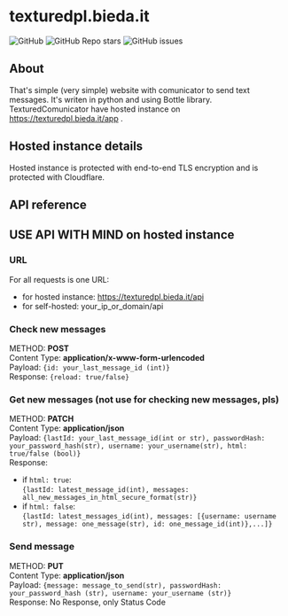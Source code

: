 # texturedpl.bieda.it
![GitHub](https://img.shields.io/github/license/TexturedPolak/texturedpl.bieda.it)
![GitHub Repo stars](https://img.shields.io/github/stars/TexturedPolak/texturedpl.bieda.it)
![GitHub issues](https://img.shields.io/github/issues/TexturedPolak/texturedpl.bieda.it)

## About
That's simple (very simple) website with comunicator to send text messages. It's writen in python and using Bottle library.<br> TexturedComunicator have hosted instance on <a href="https://texturedpl.bieda.it">https://texturedpl.bieda.it/app</a> .
## Hosted instance details
Hosted instance is protected with end-to-end TLS encryption and is protected with Cloudflare.
## API reference
## USE API WITH MIND on hosted instance
### URL
For all requests is one URL:
* for hosted instance: <a href="https://texturedpl.bieda.it/api">https://texturedpl.bieda.it/api</a>
* for self-hosted: your_ip_or_domain/api
### Check new messages
METHOD: **POST**<br>
Content Type: **application/x-www-form-urlencoded**<br>
Payload: ```{id: your_last_message_id (int)}```<br>
Response: ```{reload: true/false}```
### Get new messages (not use for checking new messages, pls)
METHOD: **PATCH**<br>
Content Type: **application/json**<br>
Payload: ```{lastId: your_last_message_id(int or str), passwordHash: your_password_hash(str), username: your_username(str), html: true/false (bool)}``` <br>
Response:
* if ```html: true```:<br>
```{lastId: latest_message_id(int), messages: all_new_messages_in_html_secure_format(str)}```<br>
* if ```html: false```:<br>
```{lastId: latest_messages_id(int), messages: [{username: username str), message: one_message(str), id: one_message_id(int)},...]}```
### Send message
METHOD: **PUT**<br>
Content Type: **application/json**<br>
Payload: ```{message: message_to_send(str), passwordHash: your_password_hash (str), username: your_username (str)}``` <br>
Response: No Response, only Status Code
